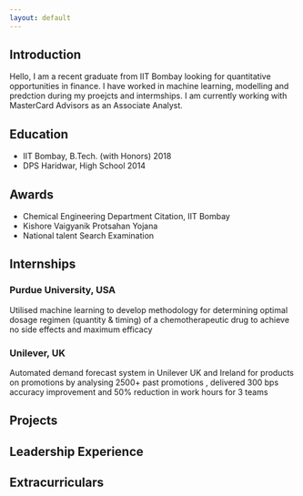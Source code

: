 ```yaml
---
layout: default
---
```


## Introduction

Hello, I am a recent graduate from IIT Bombay looking for quantitative opportunities in finance. I have worked in machine learning, modelling and predction during my proejcts and intermships. I am currently working with MasterCard Advisors as an Associate Analyst.

## Education

* IIT Bombay, B.Tech. (with Honors) 2018
* DPS Haridwar, High School 2014

## Awards 

* Chemical Engineering Department Citation, IIT Bombay 
* Kishore Vaigyanik Protsahan Yojana 
* National talent Search Examination

## Internships

### Purdue University, USA 
Utilised machine learning to develop methodology for determining optimal dosage regimen (quantity & timing) of a chemotherapeutic drug to achieve no side effects and maximum efficacy

### Unilever, UK 
Automated demand forecast system in Unilever UK and Ireland for products on promotions by analysing 2500+ past promotions , delivered 300 bps accuracy improvement and 50% reduction in work hours for 3 teams

## Projects

## Leadership Experience

## Extracurriculars
